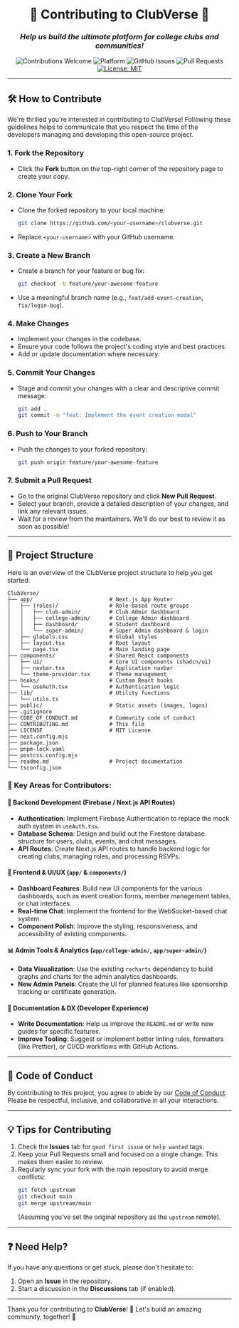 <div align="center">

# 🌟 **Contributing to ClubVerse** 🌟

### _Help us build the ultimate platform for college clubs and communities!_

![Contributions Welcome](https://img.shields.io/badge/contributions-welcome-brightgreen.svg?style=flat-square)
![Platform](https://img.shields.io/badge/platform-Web-brightgreen?style=flat-square)
![GitHub Issues](https://img.shields.io/github/issues/your-username/clubverse?style=flat-square)
![Pull Requests](https://img.shields.io/github/issues-pr/your-username/clubverse?style=flat-square)
[![License: MIT](https://img.shields.io/badge/license-MIT-blue.svg?style=flat-square)](LICENSE)

</div>

---

## **🛠️ How to Contribute**

We're thrilled you're interested in contributing to ClubVerse! Following these guidelines helps to communicate that you respect the time of the developers managing and developing this open-source project.

### **1. Fork the Repository**

- Click the **Fork** button on the top-right corner of the repository page to create your copy.

### **2. Clone Your Fork**

- Clone the forked repository to your local machine:
  ```bash
  git clone https://github.com/<your-username>/clubverse.git
  ```
- Replace `<your-username>` with your GitHub username.

### **3. Create a New Branch**

- Create a branch for your feature or bug fix:
  ```bash
  git checkout -b feature/your-awesome-feature
  ```
- Use a meaningful branch name (e.g., `feat/add-event-creation`, `fix/login-bug`).

### **4. Make Changes**

- Implement your changes in the codebase.
- Ensure your code follows the project's coding style and best practices.
- Add or update documentation where necessary.

### **5. Commit Your Changes**

- Stage and commit your changes with a clear and descriptive commit message:
  ```bash
  git add .
  git commit -m "feat: Implement the event creation modal"
  ```

### **6. Push to Your Branch**

- Push the changes to your forked repository:
  ```bash
  git push origin feature/your-awesome-feature
  ```

### **7. Submit a Pull Request**

- Go to the original ClubVerse repository and click **New Pull Request**.
- Select your branch, provide a detailed description of your changes, and link any relevant issues.
- Wait for a review from the maintainers. We'll do our best to review it as soon as possible!

---

## **📂 Project Structure**

Here is an overview of the ClubVerse project structure to help you get started:

```
ClubVerse/
├── app/                        # Next.js App Router
│   ├── (roles)/                # Role-based route groups
│   │   ├── club-admin/         # Club Admin dashboard
│   │   ├── college-admin/      # College Admin dashboard
│   │   ├── dashboard/          # Student dashboard
│   │   └── super-admin/        # Super Admin dashboard & login
│   ├── globals.css             # Global styles
│   ├── layout.tsx              # Root layout
│   └── page.tsx                # Main landing page
├── components/                 # Shared React components
│   ├── ui/                     # Core UI components (shadcn/ui)
│   ├── navbar.tsx              # Application navbar
│   └── theme-provider.tsx      # Theme management
├── hooks/                      # Custom React hooks
│   └── useAuth.tsx             # Authentication logic
├── lib/                        # Utility functions
│   └── utils.ts
├── public/                     # Static assets (images, logos)
├── .gitignore
├── CODE_OF_CONDUCT.md          # Community code of conduct
├── CONTRIBUTING.md             # This file
├── LICENSE                     # MIT License
├── next.config.mjs
├── package.json
├── pnpm-lock.yaml
├── postcss.config.mjs
├── readme.md                   # Project documentation
└── tsconfig.json
```

### **📁 Key Areas for Contributors:**

#### **🔌 Backend Development (Firebase / Next.js API Routes)**

- **Authentication**: Implement Firebase Authentication to replace the mock auth system in `useAuth.tsx`.
- **Database Schema**: Design and build out the Firestore database structure for users, clubs, events, and chat messages.
- **API Routes**: Create Next.js API routes to handle backend logic for creating clubs, managing roles, and processing RSVPs.

#### **🎨 Frontend & UI/UX (`app/` & `components/`)**

- **Dashboard Features**: Build new UI components for the various dashboards, such as event creation forms, member management tables, or chat interfaces.
- **Real-time Chat**: Implement the frontend for the WebSocket-based chat system.
- **Component Polish**: Improve the styling, responsiveness, and accessibility of existing components.

#### **📊 Admin Tools & Analytics (`app/college-admin/`, `app/super-admin/`)**

- **Data Visualization**: Use the existing `recharts` dependency to build graphs and charts for the admin analytics dashboards.
- **New Admin Panels**: Create the UI for planned features like sponsorship tracking or certificate generation.

#### **📝 Documentation & DX (Developer Experience)**

- **Write Documentation**: Help us improve the `README.md` or write new guides for specific features.
- **Improve Tooling**: Suggest or implement better linting rules, formatters (like Prettier), or CI/CD workflows with GitHub Actions.

---

## **🤝 Code of Conduct**

By contributing to this project, you agree to abide by our [Code of Conduct](CODE_OF_CONDUCT.md). Please be respectful, inclusive, and collaborative in all your interactions.

---

## **💡 Tips for Contributing**

1.  Check the **Issues** tab for `good first issue` or `help wanted` tags.
2.  Keep your Pull Requests small and focused on a single change. This makes them easier to review.
3.  Regularly sync your fork with the main repository to avoid merge conflicts:
    ```bash
    git fetch upstream
    git checkout main
    git merge upstream/main
    ```
    (Assuming you've set the original repository as the `upstream` remote).

---

## **❓ Need Help?**

If you have any questions or get stuck, please don't hesitate to:

1.  Open an **Issue** in the repository.
2.  Start a discussion in the **Discussions** tab (if enabled).

---

Thank you for contributing to **ClubVerse**! 🎉 Let's build an amazing community, together! 🚀
